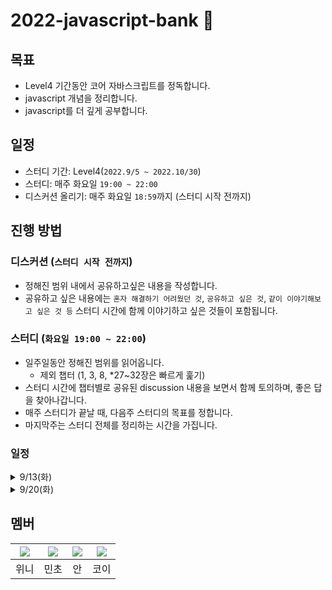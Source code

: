# 2022-javascript-bank 🏦
## 목표 
- Level4 기간동안 코어 자바스크립트를 정독합니다. 
- javascript 개념을 정리합니다.
- javascript를 더 깊게 공부합니다. 

## 일정 
- 스터디 기간: 
  Level4(`2022.9/5 ~ 2022.10/30`)
- 스터디:
  매주 화요일 `19:00 ~ 22:00`
- 디스커션 올리기:
  매주 화요일 `18:59`까지 (스터디 시작 전까지) 

## 진행 방법 
### 디스커션 (`스터디 시작 전까지`)
- 정해진 범위 내에서 공유하고싶은 내용을 작성합니다. 
- 공유하고 싶은 내용에는 `혼자 해결하기 어려웠던 것`, `공유하고 싶은 것`, `같이 이야기해보고 싶은 것 등` 스터디 시간에 함께 이야기하고 싶은 것들이 포함됩니다. 
  
### 스터디 (`화요일 19:00 ~ 22:00`)
- 일주일동안 정해진 범위를 읽어옵니다. 
  - 제외 챕터 (1, 3, 8, *27~32장은 빠르게 훑기)
- 스터디 시간에 챕터별로 공유된 discussion 내용을 보면서 함께 토의하며, 좋은 답을 찾아나갑니다. 
- 매주 스터디가 끝날 때, 다음주 스터디의 목표를 정합니다. 
- 마지막주는 스터디 전체를 정리하는 시간을 가집니다. 

### 일정
<details>
<summary>9/13(화)</summary>

- 범위 : 데이터 타입
- 장소 : 선릉 캠퍼스
- 시간 : 19:00 ~ 22:00
</details>

<details>
<summary>9/20(화)</summary>

- 범위 : 실행 컨텍스트 (12장, 13장, 14장, 15장, 22장, 23장)
- 장소 : 선릉 캠퍼스
- 시간 : 19:00 ~ 22:00
</details>


## 멤버 
|[![](https://github.com/rladpwl0512.png?size=80)](https://github.com/rladpwl0512)|[![](https://github.com/jswith.png?size=80)](https://github.com/jswith) |[![](https://github.com/jin7969.png?size=80)](https://github.com/jin7969) | [![](https://github.com/InKyoJeong.png?size=80)](https://github.com/InKyoJeong) | 
|:---:|:---:|:---:|:---:|
| 위니 | 민초 | 안 | 코이 |

